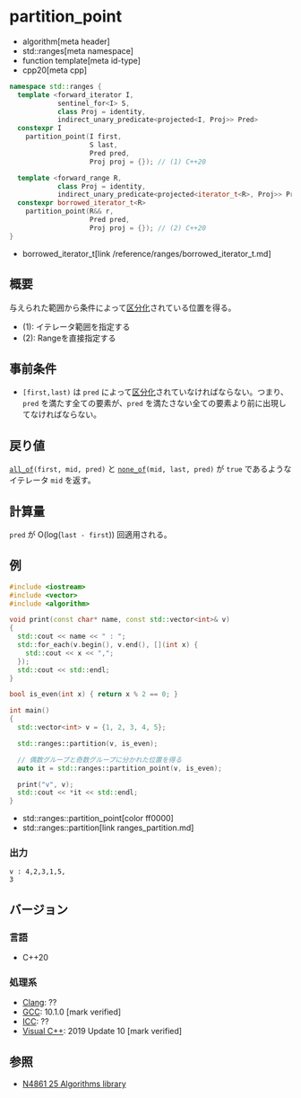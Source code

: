 # partition_point
* algorithm[meta header]
* std::ranges[meta namespace]
* function template[meta id-type]
* cpp20[meta cpp]

```cpp
namespace std::ranges {
  template <forward_iterator I,
            sentinel_for<I> S,
            class Proj = identity,
            indirect_unary_predicate<projected<I, Proj>> Pred>
  constexpr I
    partition_point(I first,
                    S last,
                    Pred pred,
                    Proj proj = {}); // (1) C++20

  template <forward_range R,
            class Proj = identity,
            indirect_unary_predicate<projected<iterator_t<R>, Proj>> Pred>
  constexpr borrowed_iterator_t<R>
    partition_point(R&& r,
                    Pred pred,
                    Proj proj = {}); // (2) C++20
}
```
* borrowed_iterator_t[link /reference/ranges/borrowed_iterator_t.md]


## 概要
与えられた範囲から条件によって[区分化](/reference/algorithm.md#sequence-is-partitioned)されている位置を得る。

- (1): イテレータ範囲を指定する
- (2): Rangeを直接指定する

## 事前条件
- `[first,last)` は `pred` によって[区分化](/reference/algorithm.md#sequence-is-partitioned)されていなければならない。つまり、`pred` を満たす全ての要素が、`pred` を満たさない全ての要素より前に出現してなければならない。


## 戻り値
[`all_of`](ranges_all_of.md)`(first, mid, pred)` と [`none_of`](ranges_none_of.md)`(mid, last, pred)` が `true` であるようなイテレータ `mid` を返す。


## 計算量
`pred` が O(log(`last - first`)) 回適用される。


## 例
```cpp example
#include <iostream>
#include <vector>
#include <algorithm>

void print(const char* name, const std::vector<int>& v)
{
  std::cout << name << " : ";
  std::for_each(v.begin(), v.end(), [](int x) {
    std::cout << x << ",";
  });
  std::cout << std::endl;
}

bool is_even(int x) { return x % 2 == 0; }

int main()
{
  std::vector<int> v = {1, 2, 3, 4, 5};

  std::ranges::partition(v, is_even);

  // 偶数グループと奇数グループに分かれた位置を得る
  auto it = std::ranges::partition_point(v, is_even);

  print("v", v);
  std::cout << *it << std::endl;
}
```
* std::ranges::partition_point[color ff0000]
* std::ranges::partition[link ranges_partition.md]

### 出力
```
v : 4,2,3,1,5,
3
```


## バージョン
### 言語
- C++20

### 処理系
- [Clang](/implementation.md#clang): ??
- [GCC](/implementation.md#gcc): 10.1.0 [mark verified]
- [ICC](/implementation.md#icc): ??
- [Visual C++](/implementation.md#visual_cpp): 2019 Update 10 [mark verified]

## 参照
- [N4861 25 Algorithms library](https://timsong-cpp.github.io/cppwp/n4861/algorithms)
